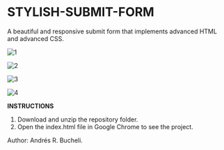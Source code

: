 # STYLISH-SUBMIT-FORM

A beautiful and responsive submit form that implements advanced HTML and advanced CSS.

![1](https://github.com/anferebu/STYLISH-SUBMIT-FORM/blob/master/Bigscreen1.jpg)

![2](https://github.com/anferebu/STYLISH-SUBMIT-FORM/blob/master/Bigscreen2.jpg)

![3](https://github.com/anferebu/STYLISH-SUBMIT-FORM/blob/master/Bigscreen3.jpg)

![4](https://github.com/anferebu/STYLISH-SUBMIT-FORM/blob/master/Submit%20Form.jpg)

<strong>INSTRUCTIONS</strong>

1. Download and unzip the repository folder.
2. Open the index.html file in Google Chrome to see the project.

Author: Andrés R. Bucheli.
